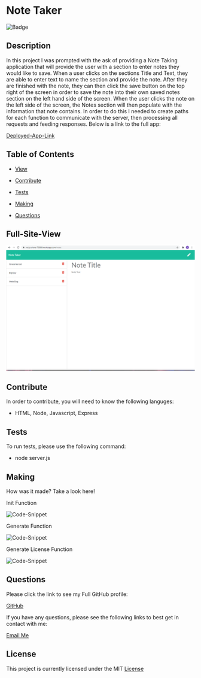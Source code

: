 # Note Taker


![Badge](https://img.shields.io/badge/license-MIT-blue)
  

## Description

In this project I was prompted with the ask of providing a Note Taking application that will provide the user with a section to enter notes they would like to save. When a user clicks on the sections Title and Text, they are able to enter text to name the section and provide the note. After they are finished with the note, they can then click the save button on the top right of the screen in order to save the note into their own saved notes section on the left hand side of the screen. When the user clicks the note on the left side of the screen, the Notes section will then populate with the information that note contains. In order to do this I needed to create paths for each function to communicate with the server, then processing all requests and feeding responses. Below is a link to the full app:

[Deployed-App-Link](https://rocky-shore-70386.herokuapp.com/notes)

## Table of Contents

* [View](#Full-Site-View)

* [Contribute](#contribute)

* [Tests](#tests)

* [Making](#making)

* [Questions](#questions)

## Full-Site-View

![Image](/images/websitepeak.PNG)


## Contribute 
    
In order to contribute, you will need to know the following languges:
    
  - HTML, Node, Javascript, Express

## Tests

To run tests, please use the following command:

  - node server.js


## Making

How was it made? Take a look here!

Init Function

![Code-Snippet]()

Generate Function

![Code-Snippet]()

Generate License Function

![Code-Snippet]()

## Questions

Please click the link to see my Full GitHub profile:

[GitHub](https://github.com/dnovelli1)

If you have any questions, please see the following links to best get in contact with me:

[Email Me](jakenovelli11@gmail.com)

## License

This project is currently licensed under the MIT [License](https://choosealicense.com/licenses/mit/)
  

